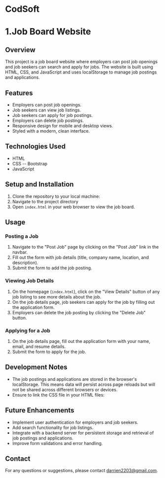 # CodSoft

# 1.Job Board Website

## Overview
This project is a job board website where employers can post job openings and job seekers can search and apply for jobs. The website is built using HTML, CSS, and JavaScript and uses localStorage to manage job postings and applications.

## Features
- Employers can post job openings.
- Job seekers can view job listings.
- Job seekers can apply for job postings.
- Employers can delete job postings.
- Responsive design for mobile and desktop views.
- Styled with a modern, clean interface.

## Technologies Used
- HTML
- CSS -- Bootstrap
- JavaScript


## Setup and Installation
1. Clone the repository to your local machine:
2. Navigate to the project directory
3. Open `index.html` in your web browser to view the job board.

## Usage
### Posting a Job
1. Navigate to the "Post Job" page by clicking on the "Post Job" link in the navbar.
2. Fill out the form with job details (title, company name, location, and description).
3. Submit the form to add the job posting.

### Viewing Job Details
1. On the homepage (`index.html`), click on the "View Details" button of any job listing to see more details about the job.
2. On the job details page, job seekers can apply for the job by filling out the application form.
3. Employers can delete the job posting by clicking the "Delete Job" button.

### Applying for a Job
1. On the job details page, fill out the application form with your name, email, and resume details.
2. Submit the form to apply for the job.

## Development Notes
- The job postings and applications are stored in the browser's localStorage. This means data will persist across page reloads but will not be shared across different browsers or devices.
- Ensure to link the CSS file in your HTML files:

## Future Enhancements
- Implement user authentication for employers and job seekers.
- Add search functionality for job listings.
- Integrate with a backend server for persistent storage and retrieval of job postings and applications.
- Improve form validations and error handling.

## Contact
For any questions or suggestions, please contact darrien2203@gmail.com.



